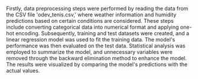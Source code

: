 Firstly, data preprocessing steps were performed by reading the data from the CSV file 'odev_tenis.csv,' where weather information and humidity predictions based on certain conditions are considered. These steps include converting categorical data into numerical format and applying one-hot encoding. Subsequently, training and test datasets were created, and a linear regression model was used to fit the training data. The model's performance was then evaluated on the test data. Statistical analysis was employed to summarize the model, and unnecessary variables were removed through the backward elimination method to enhance the model. The results were visualized by comparing the model's predictions with the actual values.

